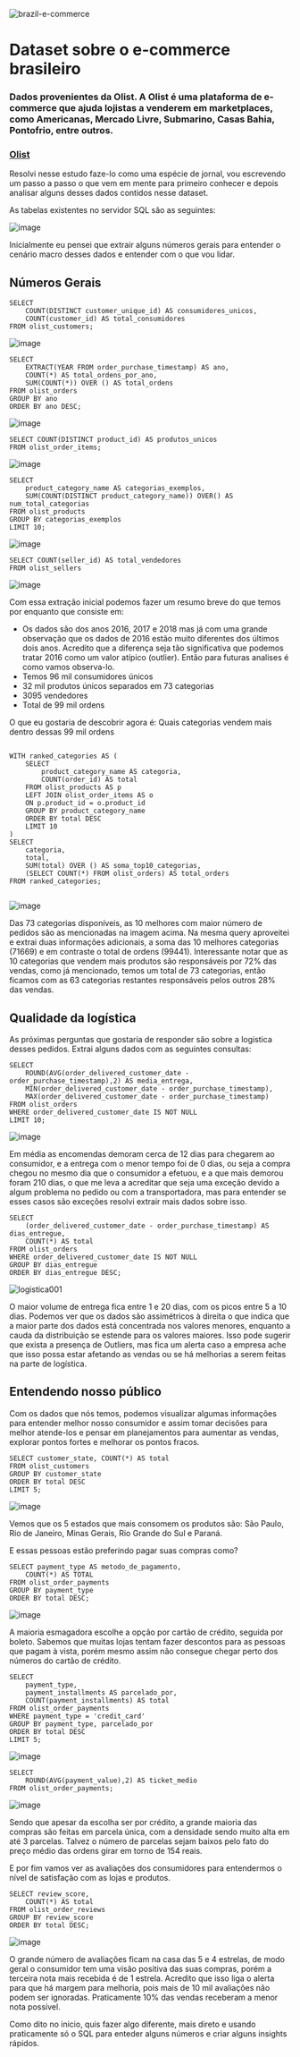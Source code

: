 ![brazil-e-commerce](https://github.com/user-attachments/assets/d7e4ff27-c95f-4add-9be1-44a19ac23fac)

# Dataset sobre o e-commerce brasileiro
### Dados provenientes da Olist. A Olist é uma plataforma de e-commerce que ajuda lojistas a venderem em marketplaces, como Americanas, Mercado Livre, Submarino, Casas Bahia, Pontofrio, entre outros.
### [Olist](https://olist.com/)


Resolvi nesse estudo faze-lo como uma espécie de jornal, vou escrevendo um passo a passo o que vem em mente para primeiro conhecer e depois analisar alguns desses dados contidos nesse dataset.

As tabelas existentes no servidor SQL são as seguintes:

![image](https://github.com/user-attachments/assets/c475ffc4-bdf1-4022-bade-66df5d4a76df)

Inicialmente eu pensei que extrair alguns números gerais para entender o cenário macro desses dados e entender com o que vou lidar.

## Números Gerais

```
SELECT 
    COUNT(DISTINCT customer_unique_id) AS consumidores_unicos,
    COUNT(customer_id) AS total_consumidores
FROM olist_customers;
```

![image](https://github.com/user-attachments/assets/1fd3d1c4-8d59-4950-9757-2176b489083d)

```
SELECT  
    EXTRACT(YEAR FROM order_purchase_timestamp) AS ano, 
    COUNT(*) AS total_ordens_por_ano,
    SUM(COUNT(*)) OVER () AS total_ordens
FROM olist_orders
GROUP BY ano
ORDER BY ano DESC;
```

![image](https://github.com/user-attachments/assets/c17d740a-fb71-4d88-b6e8-e6c721bd1e9e)


```
SELECT COUNT(DISTINCT product_id) AS produtos_unicos
FROM olist_order_items;
```

![image](https://github.com/user-attachments/assets/fcf325c2-12d1-41a5-ba97-b6916c9bb282)

```
SELECT 
	product_category_name AS categorias_exemplos,
	SUM(COUNT(DISTINCT product_category_name)) OVER() AS num_total_categorias
FROM olist_products
GROUP BY categorias_exemplos
LIMIT 10;
```

![image](https://github.com/user-attachments/assets/d14088d8-9d07-467b-bf1b-fe2fcfd19051)


```
SELECT COUNT(seller_id) AS total_vendedores
FROM olist_sellers
```

![image](https://github.com/user-attachments/assets/e68239ea-22d7-4f5a-8357-a6077f1a6705)

Com essa extração inicial podemos fazer um resumo breve do que temos por enquanto que consiste em:
- Os dados são dos anos 2016, 2017 e 2018 mas já com uma grande observação que os dados de 2016 estão muito diferentes dos últimos dois anos. Acredito que a diferença seja tão significativa que podemos tratar 2016 como um valor atípico (outlier). Então para futuras analises é como vamos observa-lo.
- Temos 96 mil consumidores únicos
- 32 mil produtos únicos separados em 73 categorias
- 3095 vendedores
- Total de 99 mil ordens

O que eu gostaria de descobrir agora é: Quais categorias vendem mais dentro dessas 99 mil ordens

```

WITH ranked_categories AS (
    SELECT 
        product_category_name AS categoria,
        COUNT(order_id) AS total
    FROM olist_products AS p
    LEFT JOIN olist_order_items AS o
    ON p.product_id = o.product_id
    GROUP BY product_category_name
    ORDER BY total DESC
    LIMIT 10
)
SELECT 
    categoria,
    total,
    SUM(total) OVER () AS soma_top10_categorias,
    (SELECT COUNT(*) FROM olist_orders) AS total_orders
FROM ranked_categories;
	

```

![image](https://github.com/user-attachments/assets/3cbaf42d-b76c-40b2-bf21-664e8a5cabe2)


Das 73 categorias disponíveis, as 10 melhores com maior número de pedidos são as mencionadas na imagem acima. Na mesma query aproveitei e extrai duas informações adicionais, a soma das 10 melhores categorias (71669) e em contraste o total de ordens (99441). Interessante notar que as 10 categorias que vendem mais produtos são responsáveis por 72% das vendas, como já mencionado, temos um total de 73 categorias, então ficamos com as 63 categorias restantes responsáveis pelos outros 28% das vendas.

## Qualidade da logística

As próximas perguntas que gostaria de responder são sobre a logistica desses pedidos. Extrai alguns dados com as seguintes consultas:

```
SELECT
	ROUND(AVG(order_delivered_customer_date - order_purchase_timestamp),2) AS media_entrega,
	MIN(order_delivered_customer_date - order_purchase_timestamp),
	MAX(order_delivered_customer_date - order_purchase_timestamp)
FROM olist_orders
WHERE order_delivered_customer_date IS NOT NULL
LIMIT 10;
```

![image](https://github.com/user-attachments/assets/323ee2a3-3f37-45bb-9c9e-b2149d6d9908)

Em média as encomendas demoram cerca de 12 dias para chegarem ao consumidor, e a entrega com o menor tempo foi de 0 dias, ou seja a compra chegou no mesmo dia que o consumidor a efetuou, e a que mais demorou foram 210 dias, o que me leva a acreditar que seja uma exceção devido a algum problema no pedido ou com a transportadora, mas para entender se esses casos são exceções resolvi extrair mais dados sobre isso.

```
SELECT
	(order_delivered_customer_date - order_purchase_timestamp) AS dias_entregue,
	COUNT(*) AS total
FROM olist_orders
WHERE order_delivered_customer_date IS NOT NULL
GROUP BY dias_entregue
ORDER BY dias_entregue DESC;
```

![logistica001](https://github.com/user-attachments/assets/38a14551-a3ef-43d5-9936-c5a9be93276d)

O maior volume de entrega fica entre 1 e 20 dias, com os picos entre 5 a 10 dias. Podemos ver que os dados são assimétricos à direita o que indica que a maior parte dos dados está concentrada nos valores menores, enquanto a cauda da distribuição se estende para os valores maiores. Isso pode sugerir que exista a presença de Outliers, mas fica um alerta caso a empresa ache que isso possa estar afetando as vendas ou se há melhorias a serem feitas na parte de logística.

## Entendendo nosso público

Com os dados que nós temos, podemos visualizar algumas informações para entender melhor nosso consumidor e assim tomar decisões para melhor atende-los e pensar em planejamentos para aumentar as vendas, explorar pontos fortes e melhorar os pontos fracos.

```
SELECT customer_state, COUNT(*) AS total
FROM olist_customers
GROUP BY customer_state
ORDER BY total DESC
LIMIT 5;
```

![image](https://github.com/user-attachments/assets/37fb5887-0c80-4c81-96f8-5915315d85b7)

Vemos que os 5 estados que mais consomem os produtos são: São Paulo, Rio de Janeiro, Minas Gerais, Rio Grande do Sul e Paraná.

E essas pessoas estão preferindo pagar suas compras como?

```
SELECT payment_type AS metodo_de_pagamento,
	COUNT(*) AS TOTAL
FROM olist_order_payments
GROUP BY payment_type
ORDER BY total DESC;
```

![image](https://github.com/user-attachments/assets/6aa35397-ccc6-4c9a-96b0-70ebb148d75a)

A maioria esmagadora escolhe a opção por cartão de crédito, seguida por boleto. Sabemos que muitas lojas tentam fazer descontos para as pessoas que pagam à vista, porém mesmo assim não consegue chegar perto dos números do cartão de crédito.

```
SELECT 
	payment_type,
	payment_installments AS parcelado_por,
	COUNT(payment_installments) AS total
FROM olist_order_payments
WHERE payment_type = 'credit_card'
GROUP BY payment_type, parcelado_por
ORDER BY total DESC
LIMIT 5;
```

![image](https://github.com/user-attachments/assets/305726b1-d09c-4a7a-b793-bf57e9768926)


```
SELECT 
	ROUND(AVG(payment_value),2) AS ticket_medio
FROM olist_order_payments;
```

![image](https://github.com/user-attachments/assets/0f7fb48b-032f-4b71-9e70-d93c653a111d)

Sendo que apesar da escolha ser por crédito, a grande maioria das compras são feitas em parcela única, com a densidade sendo muito alta em até 3 parcelas. Talvez o número de parcelas sejam baixos pelo fato do preço médio das ordens girar em torno de 154 reais.

E por fim vamos ver as avaliações dos consumidores para entendermos o nível de satisfação com as lojas e produtos.

```
SELECT review_score,
	COUNT(*) AS total
FROM olist_order_reviews
GROUP BY review_score
ORDER BY total DESC;
```

![image](https://github.com/user-attachments/assets/8a690a7d-75be-4482-9c44-d10a6e53580f)

O grande número de avaliações ficam na casa das 5 e 4 estrelas, de modo geral o consumidor tem uma visão positiva das suas compras, porém a terceira nota mais recebida é de 1 estrela. Acredito que isso liga o alerta para que há margem para melhoria, pois mais de 10 mil avaliações não podem ser ignoradas. Praticamente 10% das vendas receberam a menor nota possível.

Como dito no inicio, quis fazer algo diferente, mais direto e usando praticamente só o SQL para enteder alguns números e criar alguns insights rápidos.












